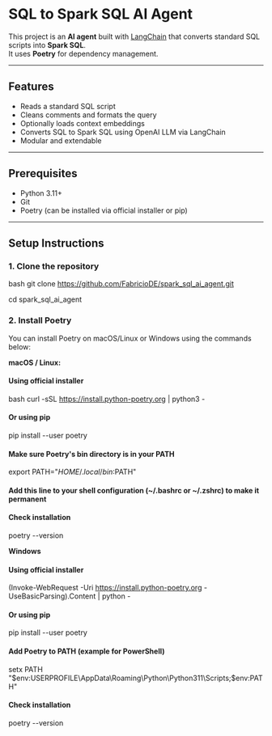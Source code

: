 # SQL to Spark SQL AI Agent

This project is an **AI agent** built with [LangChain](https://www.langchain.com/) that converts standard SQL scripts into **Spark SQL**.  
It uses **Poetry** for dependency management.

---

## Features

- Reads a standard SQL script
- Cleans comments and formats the query
- Optionally loads context embeddings
- Converts SQL to Spark SQL using OpenAI LLM via LangChain
- Modular and extendable

---

## Prerequisites

- Python 3.11+
- Git
- Poetry (can be installed via official installer or pip)

---

## Setup Instructions

### 1. Clone the repository

bash
git clone https://github.com/FabricioDE/spark_sql_ai_agent.git

cd spark_sql_ai_agent



### 2. Install Poetry

You can install Poetry on macOS/Linux or Windows using the commands below:

**macOS / Linux:**


#### Using official installer
bash
curl -sSL https://install.python-poetry.org | python3 -

#### Or using pip
pip install --user poetry

#### Make sure Poetry's bin directory is in your PATH
export PATH="$HOME/.local/bin:$PATH"
#### Add this line to your shell configuration (~/.bashrc or ~/.zshrc) to make it permanent

#### Check installation
poetry --version

**Windows**

#### Using official installer
(Invoke-WebRequest -Uri https://install.python-poetry.org -UseBasicParsing).Content | python -

#### Or using pip
pip install --user poetry

#### Add Poetry to PATH (example for PowerShell)
setx PATH "$env:USERPROFILE\AppData\Roaming\Python\Python311\Scripts;$env:PATH"

#### Check installation
poetry --version
